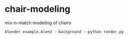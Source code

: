 # chair-modeling
mix-n-match modeling of chairs

`blender example.blend --background --python render.py`
